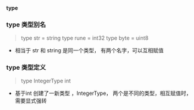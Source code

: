 #### type

### type 类型别名 
> type  str  = string
> type rune = int32
> type byte = uint8
- 相当于 str 和 string 是同一个类型， 有两个名字，可以互相赋值

### type 类型定义 

> type IntegerType int
- 基于int 创建了一新类型 ，IntegerType， 两个是不同的类型，相互赋值时，需要显式强转
